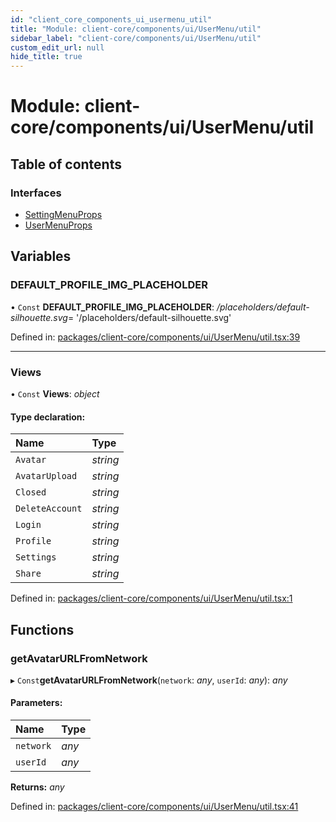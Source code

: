 ```yaml
---
id: "client_core_components_ui_usermenu_util"
title: "Module: client-core/components/ui/UserMenu/util"
sidebar_label: "client-core/components/ui/UserMenu/util"
custom_edit_url: null
hide_title: true
---
```


# Module: client-core/components/ui/UserMenu/util

## Table of contents

### Interfaces

- [SettingMenuProps](../interfaces/client_core_components_ui_usermenu_util.settingmenuprops.md)
- [UserMenuProps](../interfaces/client_core_components_ui_usermenu_util.usermenuprops.md)

## Variables

### DEFAULT\_PROFILE\_IMG\_PLACEHOLDER

• `Const` **DEFAULT\_PROFILE\_IMG\_PLACEHOLDER**: */placeholders/default-silhouette.svg*= '/placeholders/default-silhouette.svg'

Defined in: [packages/client-core/components/ui/UserMenu/util.tsx:39](https://github.com/xr3ngine/xr3ngine/blob/5a0f83ed8/packages/client-core/components/ui/UserMenu/util.tsx#L39)

___

### Views

• `Const` **Views**: *object*

#### Type declaration:

Name | Type |
:------ | :------ |
`Avatar` | *string* |
`AvatarUpload` | *string* |
`Closed` | *string* |
`DeleteAccount` | *string* |
`Login` | *string* |
`Profile` | *string* |
`Settings` | *string* |
`Share` | *string* |

Defined in: [packages/client-core/components/ui/UserMenu/util.tsx:1](https://github.com/xr3ngine/xr3ngine/blob/5a0f83ed8/packages/client-core/components/ui/UserMenu/util.tsx#L1)

## Functions

### getAvatarURLFromNetwork

▸ `Const`**getAvatarURLFromNetwork**(`network`: *any*, `userId`: *any*): *any*

#### Parameters:

Name | Type |
:------ | :------ |
`network` | *any* |
`userId` | *any* |

**Returns:** *any*

Defined in: [packages/client-core/components/ui/UserMenu/util.tsx:41](https://github.com/xr3ngine/xr3ngine/blob/5a0f83ed8/packages/client-core/components/ui/UserMenu/util.tsx#L41)
